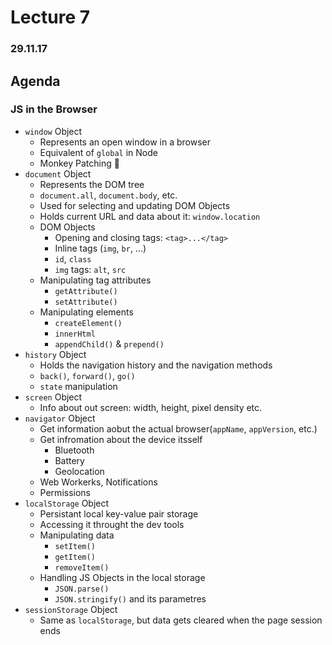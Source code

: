 # Lecture 7

### 29.11.17

## Agenda

### JS in the Browser
* `window` Object
  * Represents an open window in a browser
  * Equivalent of `global` in Node
  * Monkey Patching 🙉
* `document` Object
  * Represents the DOM tree
  * `document.all`, `document.body`, etc.
  * Used for selecting and updating DOM Objects
  * Holds current URL and data about it: `window.location`
  * DOM Objects
    * Opening and closing tags: `<tag>...</tag>`
    * Inline tags (`img`, `br`, ...)
    * `id`, `class`
    * `img` tags: `alt`, `src`
  * Manipulating tag attributes
    * `getAttribute()`
    * `setAttribute()`
  * Manipulating elements
    * `createElement()`
    * `innerHtml`
    * `appendChild()` & `prepend()`
* `history` Object
  * Holds the navigation history and the navigation methods
  * `back()`, `forward()`, `go()`
  * `state` manipulation
* `screen` Object
  * Info about out screen: width, height, pixel density etc.
* `navigator` Object
    * Get information aobut the actual browser(`appName`, `appVersion`, etc.)
    * Get infromation about the device itsself
      * Bluetooth
      * Battery
      * Geolocation
    * Web Workerks, Notifications
    * Permissions
* `localStorage` Object
  * Persistant local key-value pair storage
  * Accessing it throught the dev tools
  * Manipulating data
    * `setItem()`
    * `getItem()`
    * `removeItem()`
  * Handling JS Objects in the local storage
    * `JSON.parse()`
    * `JSON.stringify()` and its parametres
* `sessionStorage` Object
  * Same as `localStorage`, but data gets cleared when the page session ends